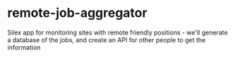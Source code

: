 # remote-job-aggregator
Silex app for monitoring sites with remote friendly positions - we'll generate a database of the jobs, and create an API for other people to get the information